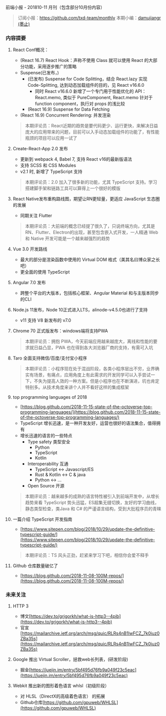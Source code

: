 前端小报 - 201810-11 月刊（包含部分10月份内容）

> 订阅小报：https://github.com/txd-team/monthly
> 本期小编：[damujiangr (墨止)](https://github.com/damujiangr)

### 内容提要

1. React Conf概况：
    + (React 16.7) React Hook：声称不使用 Class 就可以使用 React 的大部分功能，采用逐步推广的策略
    + Suspense(已发布，)
        + (已发布) Suspense for Code Splitting，结合 React.lazy 实现 Code-Splitting, 达到动态加载组件的目的，见 React v16.6.0
            - 同时 React v16.6.0 新增了一个专门用于性能优化的 API：React.memo, 类似于 PureComponent, React.memo 针对于 function component，执行对 props 的浅比较
        + (React 16.9) Suspense for Data Fetching
    + (React 16.9) Concurrent Rendering: 并发渲染
    > 本期评论员：React近期的趋势是要代码更少、运行更快，来解决日益庞大的应用带来的问题，目前可以入手动态加载组件的功能了，有性能瓶颈的项目可以应用一试了

1. Create-React-App 2.0 发布
    + 更新到 webpack 4, Babel 7, 支持 React v16的最新版语法
    + 支持 SCSS 和 CSS Modules
    + v2.1 时, 新增了 TypeScript 支持
    > 本期评论员：2.0 加入了很多新的功能，尤其 TypeScript 支持。学习搭建脚手架和链路工具可以算得上一个很好的模版

1. React Native发布重构路线图，期望让RN更轻量，更适应 JavaScript 生态圈的发展
    + 同期关注 Flutter
    > 本期评论员：大前端的概念已经提了很久了，只说终端方向，尤其是RN、Flutter、Electron的出现，甚至包含嵌入式开发，一人精通 Web 和 Native 开发可能是一个越来越强烈的趋势

1. Vue 3.0 开发路线
    + 最大的部分是渲染函数中使用的 Virtual DOM 格式（美其名曰博众家之长吧）
    + 更全面的使用 TypeScript

1. Angular 7.0 发布
    + 跨整个平台的大版本，包括核心框架、Angular Material 和与主版本同步的CLI

1. Node.js 11发布，Node 10正式进入LTS，alinode-v4.5.0也进行了支持
    + v11 支持 V8 新发布的 v7.0

1. Chrome 70 正式版发布：windows端将支持PWA
    > 本期评论员：拥抱 PWA，今天前端应用越来越庞大，离线和性能的要求就日益凸显，PWA 也在得到各大浏览器厂商的支持，有需可入坑

1. Taro 全面支持微信/百度/支付宝小程序
    > 本期评论员：小程序现在处于混战阶段，各类小程序层出不穷，业界确实有场景，有痛点，应用角度上有此需求的开发同学可以入手尝试一下，不失为提高人效的一种方案。但是小程序也在不断演进，坑也肯定特别多。从技术角度来讲个人并不看好这样的集成框架

1. top programming languages of 2018
    + [https://blog.github.com/2018-11-15-state-of-the-octoverse-top-programming-languages/](https://blog.github.com/2018-11-15-state-of-the-octoverse-top-programming-languages/)
    + TypeScript 增长迅速，是一种开发友好，运营也很好的语法集合，值得拥有
    + 增长迅速的语言的一些特点
        - Type safety 类型安全
            * Python
            * TypeScript
            * Kotlin
        - Interoperability 互通
            * TypeScript <-> Javascript/ES
            * Rust & Kotlin <-> C & java
            * Python <-> ...
        - Open Source 开源
    > 本期评论员：越来越多的成熟的语言特性被引入到前端开发中，从增长趋势来看 TypeScript 势头迅猛，ES超集无缝切换，友好的学习曲线，静态类型检查，类Java 和 C# 的严谨语言结构，受到大批程序员的青睐

1. 一篇介绍 TypeScript 开发指南
    + [https://www.sitepen.com/blog/2018/10/29/update-the-definitive-typescript-guide/](https://www.sitepen.com/blog/2018/10/29/update-the-definitive-typescript-guide/)
    > 本期评论员：TS 风头正劲，赶紧来学习下吧，相信你会爱不释手

1. Github 仓库数量破亿了
    + [https://blog.github.com/2018-11-08-100M-repos/](https://blog.github.com/2018-11-08-100M-repos/)

### 未来关注

1. HTTP 3 
    + 博文[https://dev.to/grigorkh/what-is-http3--4pib](https://dev.to/grigorkh/what-is-http3--4pib)
    + 官宣[https://mailarchive.ietf.org/arch/msg/quic/RLRs4nB1lwFCZ_7k0iuz0ZBa35s](https://mailarchive.ietf.org/arch/msg/quic/RLRs4nB1lwFCZ_7k0iuz0ZBa35s)

1. Google 推出 Virtual Scroller，拯救web长列表，(研发阶段)
    + 掘金[https://juejin.im/entry/5bf495d76fb9a049f23c5eac](https://juejin.im/entry/5bf495d76fb9a049f23c5eac)

1. Webkit 推出新的图形着色语言 whlsl（初级阶段）
    + 对 HLSL（DirectX的高级着色语言） 的拓展
    + Github仓库[https://github.com/gpuweb/WHLSL](https://github.com/gpuweb/WHLSL)
